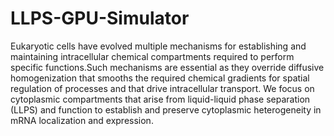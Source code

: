 # LLPS-GPU-Simulator
 
Eukaryotic cells have evolved multiple mechanisms for establishing and maintaining intracellular chemical compartments required to perform specific functions.Such mechanisms are essential as they override diffusive homogenization that smooths the required chemical gradients for spatial regulation of processes and that drive intracellular transport. We focus on cytoplasmic compartments that arise from liquid-liquid phase separation (LLPS) and function to establish and preserve cytoplasmic heterogeneity in mRNA localization and expression.
